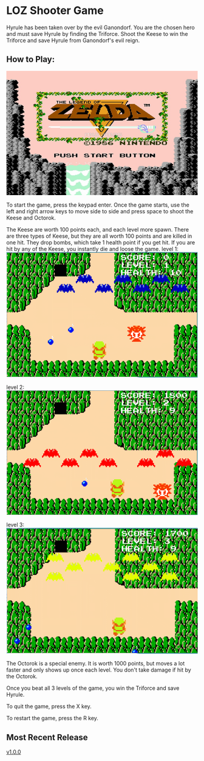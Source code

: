 # LOZ Shooter Game
Hyrule has been taken over by the evil Ganondorf. You are the chosen hero and must save Hyrule by finding the Triforce. Shoot the Keese to win the Triforce and save Hyrule from Ganondorf's evil reign.

## How to Play:
![alt text][startscreen]

[startscreen]: https://raw.githubusercontent.com/oschre7741/LOZ_Shooter/master/space-war/images/startscreen.png "Startscreen Title Text 1"

To start the game, press the keypad enter. Once the game starts, use the left and right arrow keys to move side to side and press space to shoot the Keese and Octorok. 

The Keese are worth 100 points each, and each level more spawn. There are three types of Keese, but they are all worth 100 points and are killed in one hit. They drop bombs, which take 1 health point if you get hit. If you are hit by any of the Keese, you instantly die and loose the game.
level 1:
![alt text][level 1]

[level 1]: https://raw.githubusercontent.com/oschre7741/LOZ_Shooter/master/space-war/screenshots/level1.PNG "level 1 Title Text 2"
level 2:
![alt text][level 2]

[level 2]: https://raw.githubusercontent.com/oschre7741/LOZ_Shooter/master/space-war/screenshots/level2.PNG "level 2 Title Text 3"
level 3:
![alt text][level 3]

[level 3]: https://raw.githubusercontent.com/oschre7741/LOZ_Shooter/master/space-war/screenshots/level3.PNG "level 3 Title Text 4"


The Octorok is a special enemy. It is worth 1000 points, but moves a lot faster and only shows up once each level. You don't take damage if hit by the Octorok.

Once you beat all 3 levels of the game, you win the Triforce and save Hyrule. 

To quit the game, press the X key.

To restart the game, press the R key.

## Most Recent Release
[v1.0.0](https://github.com/oschre7741/LOZ_Shooter/releases/tag/v1.0.0)
